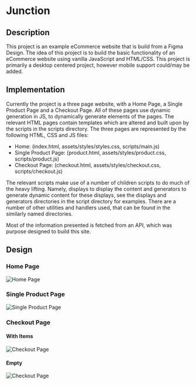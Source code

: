 # Junction

## Description

This project is an example eCommerce website that is build from a Figma Design. The idea of this project is to build the basic functionality of an eCommerce website using vanilla JavaScript and HTML/CSS. This project is primarily a desktop centered project, however mobile support could/may be added.

## Implementation

Currently the project is a three page website, with a Home Page, a Single Product Page and a Checkout Page. All of these pages use dynamic generation in JS, to dynamically generate elements of the pages. The relevant HTML pages contain templates which are altered and built upon by the scripts in the scripts directory. The three pages are represented by the following HTML, CSS and JS files:

- Home: (index.html, assets/styles/styles.css, scripts/main.js)
- Single Product Page: (product.html, assets/styles/product.css, scripts/product.js)
- Checkout Page: (checkout.html, assets/styles/checkout.css, scripts/checkout.js)

The relevant scripts make use of a number of children scripts to do much of the heavy lifting. Namely, displays to display the content and generators to generate dynamic content for these displays, see the displays and generators directories in the script directory for examples. There are a number of other utilities and handlers used, that can be found in the similarly named directories.

Most of the information presented is fetched from an API, which was purpose designed to build this site.

## Design

### Home Page

![Home Page](https://user-images.githubusercontent.com/69891978/164219155-9e12ff5b-1d78-4138-8b2e-ff87fc593da5.png "Home Page")

### Single Product Page

![Single Product Page](https://user-images.githubusercontent.com/69891978/164219465-78202494-06c9-4d03-aba9-177e18ab36bd.png "Single Product Page")

### Checkout Page

#### With Items

![Checkout Page](https://user-images.githubusercontent.com/69891978/164212306-73277600-f9bf-4515-9529-4c167dc8c374.png "Checkout Page")

#### Empty

![Checkout Page](https://user-images.githubusercontent.com/69891978/164212457-ac743ea1-2868-4694-9f11-ddab8653a06a.png "Checkout Page")
